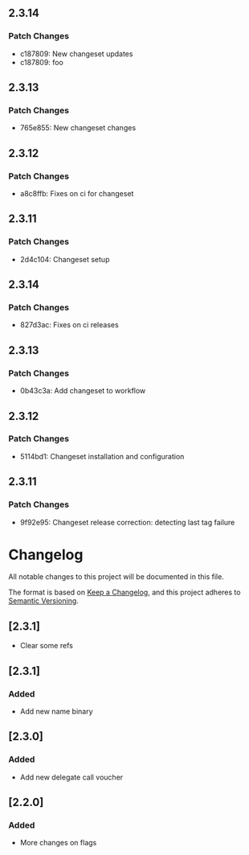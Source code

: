 <!-- markdownlint-disable MD024 -->

## 2.3.14

### Patch Changes

- c187809: New changeset updates
- c187809: foo

## 2.3.13

### Patch Changes

- 765e855: New changeset changes

## 2.3.12

### Patch Changes

- a8c8ffb: Fixes on ci for changeset

## 2.3.11

### Patch Changes

- 2d4c104: Changeset setup

## 2.3.14

### Patch Changes

- 827d3ac: Fixes on ci releases

## 2.3.13

### Patch Changes

- 0b43c3a: Add changeset to workflow

## 2.3.12

### Patch Changes

- 5114bd1: Changeset installation and configuration

## 2.3.11

### Patch Changes

- 9f92e95: Changeset release correction: detecting last tag failure

# Changelog

All notable changes to this project will be documented in this file.

The format is based on [Keep a Changelog](https://keepachangelog.com/en/1.0.0/),
and this project adheres to [Semantic Versioning](https://semver.org/spec/v2.0.0.html).

## [2.3.1]

- Clear some refs

## [2.3.1]

### Added

- Add new name binary

## [2.3.0]

### Added

- Add new delegate call voucher

## [2.2.0]

### Added

- More changes on flags
